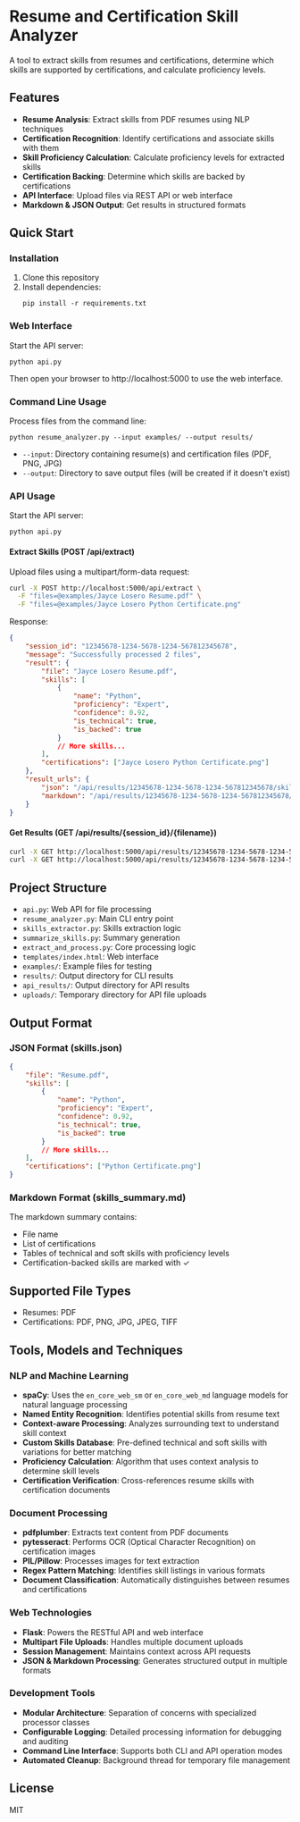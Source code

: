 # Resume and Certification Skill Analyzer

A tool to extract skills from resumes and certifications, determine which skills are supported by certifications, and calculate proficiency levels.

## Features

-   **Resume Analysis**: Extract skills from PDF resumes using NLP techniques
-   **Certification Recognition**: Identify certifications and associate skills with them
-   **Skill Proficiency Calculation**: Calculate proficiency levels for extracted skills
-   **Certification Backing**: Determine which skills are backed by certifications
-   **API Interface**: Upload files via REST API or web interface
-   **Markdown & JSON Output**: Get results in structured formats

## Quick Start

### Installation

1. Clone this repository
2. Install dependencies:
    ```
    pip install -r requirements.txt
    ```

### Web Interface

Start the API server:

```
python api.py
```

Then open your browser to http://localhost:5000 to use the web interface.

### Command Line Usage

Process files from the command line:

```
python resume_analyzer.py --input examples/ --output results/
```

-   `--input`: Directory containing resume(s) and certification files (PDF, PNG, JPG)
-   `--output`: Directory to save output files (will be created if it doesn't exist)

### API Usage

Start the API server:

```
python api.py
```

#### Extract Skills (POST /api/extract)

Upload files using a multipart/form-data request:

```bash
curl -X POST http://localhost:5000/api/extract \
  -F "files=@examples/Jayce Losero Resume.pdf" \
  -F "files=@examples/Jayce Losero Python Certificate.png"
```

Response:

```json
{
    "session_id": "12345678-1234-5678-1234-567812345678",
    "message": "Successfully processed 2 files",
    "result": {
        "file": "Jayce Losero Resume.pdf",
        "skills": [
            {
                "name": "Python",
                "proficiency": "Expert",
                "confidence": 0.92,
                "is_technical": true,
                "is_backed": true
            }
            // More skills...
        ],
        "certifications": ["Jayce Losero Python Certificate.png"]
    },
    "result_urls": {
        "json": "/api/results/12345678-1234-5678-1234-567812345678/skills.json",
        "markdown": "/api/results/12345678-1234-5678-1234-567812345678/skills_summary.md"
    }
}
```

#### Get Results (GET /api/results/{session_id}/{filename})

```bash
curl -X GET http://localhost:5000/api/results/12345678-1234-5678-1234-567812345678/skills.json
curl -X GET http://localhost:5000/api/results/12345678-1234-5678-1234-567812345678/skills_summary.md
```

## Project Structure

-   `api.py`: Web API for file processing
-   `resume_analyzer.py`: Main CLI entry point
-   `skills_extractor.py`: Skills extraction logic
-   `summarize_skills.py`: Summary generation
-   `extract_and_process.py`: Core processing logic
-   `templates/index.html`: Web interface
-   `examples/`: Example files for testing
-   `results/`: Output directory for CLI results
-   `api_results/`: Output directory for API results
-   `uploads/`: Temporary directory for API file uploads

## Output Format

### JSON Format (skills.json)

```json
{
    "file": "Resume.pdf",
    "skills": [
        {
            "name": "Python",
            "proficiency": "Expert",
            "confidence": 0.92,
            "is_technical": true,
            "is_backed": true
        }
        // More skills...
    ],
    "certifications": ["Python Certificate.png"]
}
```

### Markdown Format (skills_summary.md)

The markdown summary contains:

-   File name
-   List of certifications
-   Tables of technical and soft skills with proficiency levels
-   Certification-backed skills are marked with ✓

## Supported File Types

-   Resumes: PDF
-   Certifications: PDF, PNG, JPG, JPEG, TIFF

## Tools, Models and Techniques

### NLP and Machine Learning

-   **spaCy**: Uses the `en_core_web_sm` or `en_core_web_md` language models for natural language processing
-   **Named Entity Recognition**: Identifies potential skills from resume text
-   **Context-aware Processing**: Analyzes surrounding text to understand skill context
-   **Custom Skills Database**: Pre-defined technical and soft skills with variations for better matching
-   **Proficiency Calculation**: Algorithm that uses context analysis to determine skill levels
-   **Certification Verification**: Cross-references resume skills with certification documents

### Document Processing

-   **pdfplumber**: Extracts text content from PDF documents
-   **pytesseract**: Performs OCR (Optical Character Recognition) on certification images
-   **PIL/Pillow**: Processes images for text extraction
-   **Regex Pattern Matching**: Identifies skill listings in various formats
-   **Document Classification**: Automatically distinguishes between resumes and certifications

### Web Technologies

-   **Flask**: Powers the RESTful API and web interface
-   **Multipart File Uploads**: Handles multiple document uploads
-   **Session Management**: Maintains context across API requests
-   **JSON & Markdown Processing**: Generates structured output in multiple formats

### Development Tools

-   **Modular Architecture**: Separation of concerns with specialized processor classes
-   **Configurable Logging**: Detailed processing information for debugging and auditing
-   **Command Line Interface**: Supports both CLI and API operation modes
-   **Automated Cleanup**: Background thread for temporary file management

## License

MIT
